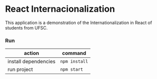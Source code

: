 # React Internacionalization

This application is a demonstration of the Internationalization in React of students from UFSC.

### Run

| action               | command       | 
|----------------------|---------------|
| install dependencies | `npm install` |
| run project          | `npm start`   |
